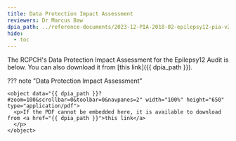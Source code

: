 ```yaml
---
title: Data Protection Impact Assessment
reviewers: Dr Marcus Baw
dpia_path: ../reference-documents/2023-12-PIA-2018-02-epilepsy12-pia-v2-1_Final.pdf
hide:
  - toc
---
```


The RCPCH's Data Protection Impact Assessment for the Epilepsy12 Audit is below. You can also download it from [this link]({{ dpia_path }}).

??? note "Data Protection Impact Assessment"

    <object data="{{ dpia_path }}?#zoom=100&scrollbar=0&toolbar=0&navpanes=2" width="100%" height="650" type="application/pdf">
      <p>If the PDF cannot be embedded here, it is available to download from <a href="{{ dpia_path }}">this link</a>
      </p>
    </object>
